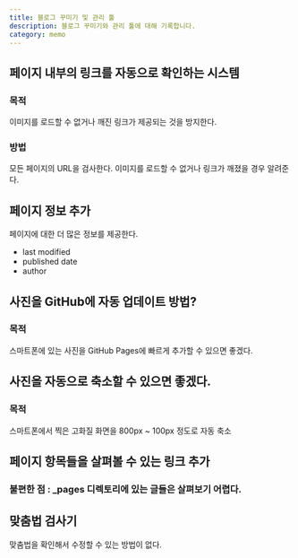 ```yaml
---
title: 블로그 꾸미기 및 관리 툴
description: 블로그 꾸미기와 관리 툴에 대해 기록합니다. 
category: memo
---
```



페이지 내부의 링크를 자동으로 확인하는 시스템
---

### 목적
이미지를 로드할 수 없거나 깨진 링크가 제공되는 것을 방지한다. 

### 방법
모든 페이지의 URL을 검사한다. 
이미지를 로드할 수 없거나 링크가 깨졌을 경우 알려준다. 


페이지 정보 추가
---

페이지에 대한 더 많은 정보를 제공한다.
- last modified
- published date
- author


사진을 GitHub에 자동 업데이트 방법?
---

### 목적
스마트폰에 있는 사진을 GitHub Pages에 빠르게 추가할 수 있으면 좋겠다.


사진을 자동으로 축소할 수 있으면 좋겠다.
---

### 목적
스마트폰에서 찍은 고화질 화면을 800px ~ 100px 정도로 자동 축소


페이지 항목들을 살펴볼 수 있는 링크 추가
---

### 불편한 점 : _pages 디렉토리에 있는 글들은 살펴보기 어렵다. 


맞춤법 검사기
---
맞춤법을 확인해서 수정할 수 있는 방법이 없다. 


